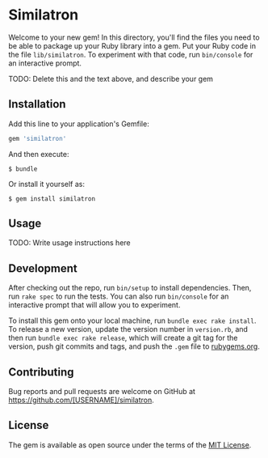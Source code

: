 # Similatron

Welcome to your new gem! In this directory, you'll find the files you need to be able to package up your Ruby library into a gem. Put your Ruby code in the file `lib/similatron`. To experiment with that code, run `bin/console` for an interactive prompt.

TODO: Delete this and the text above, and describe your gem

## Installation

Add this line to your application's Gemfile:

```ruby
gem 'similatron'
```

And then execute:

    $ bundle

Or install it yourself as:

    $ gem install similatron

## Usage

TODO: Write usage instructions here

## Development

After checking out the repo, run `bin/setup` to install dependencies. Then, run `rake spec` to run the tests. You can also run `bin/console` for an interactive prompt that will allow you to experiment.

To install this gem onto your local machine, run `bundle exec rake install`. To release a new version, update the version number in `version.rb`, and then run `bundle exec rake release`, which will create a git tag for the version, push git commits and tags, and push the `.gem` file to [rubygems.org](https://rubygems.org).

## Contributing

Bug reports and pull requests are welcome on GitHub at https://github.com/[USERNAME]/similatron.


## License

The gem is available as open source under the terms of the [MIT License](http://opensource.org/licenses/MIT).

